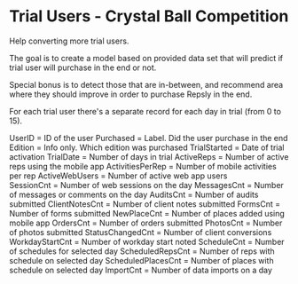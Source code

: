 # Trial Users - Crystal Ball Competition
Help converting more trial users.

The goal is to create a model based on provided data set that will predict if trial user will purchase in the end or not.

Special bonus is to detect those that are in-between, and recommend area where they should improve in order to purchase Repsly in the end.

For each trial user there's a separate record for each day in trial (from 0 to 15).

UserID = ID of the user
Purchased = Label. Did the user purchase in the end
Edition = Info only. Which edition was purchased
TrialStarted = Date of trial activation
TrialDate = Number of days in trial
ActiveReps = Number of active reps using the mobile app
ActivitiesPerRep = Number of mobile activities per rep
ActiveWebUsers = Number of active web app users\
SessionCnt = Number of web sessions on the day
MessagesCnt = Number of messages or comments on the day
AuditsCnt = Number of audits submitted
ClientNotesCnt = Number of client notes submitted
FormsCnt = Number of forms submitted
NewPlaceCnt = Number of places added using mobile app
OrdersCnt = Number of orders submitted
PhotosCnt = Number of photos submitted
StatusChangedCnt = Number of client conversions
WorkdayStartCnt = Number of workday start noted
ScheduleCnt = Number of schedules for selected day
ScheduledRepsCnt = Number of reps with schedule on selected day
ScheduledPlacesCnt = Number of places with schedule on selected day
ImportCnt = Number of data imports on a day
